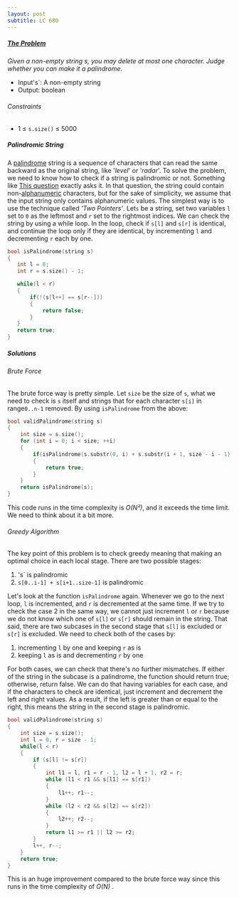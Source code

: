 ```yaml
---
layout: post
subtitle: LC 680
---
```


##### [The Problem][Valid PalindromeII]
*Given a non-empty string s, you may delete at most one character. Judge whether you can make it a palindrome.*

- Input's`: A non-empty string
- Output: boolean

###### Constraints
- 1 &le; `s.size()` &le; 5000

##### Palindromic String
A [palindrome] string is a sequence of characters that can read the same backward as the original string, like '*level*' or '*radar*'. To solve the problem, we need to know how to check if a string is palindromic or not. Something like [This question][Valid Palindrome] exactly asks it. In that question, the string could contain non-[alphanumeric] characters, but for the sake of simplicity, we assume that the input string only contains alphanumeric values. The simplest way is to use the technique called *'Two Pointers'*. Let`s` be a string, set  two variables `l` set to `0` as the leftmost and `r` set to the rightmost indices. We can check the string by using a while loop. In the loop, check if `s[l]` and `s[r]` is identical, and continue the loop only if they are identical, by incrementing `l` and decrementing `r` each by one.
 ```cpp
bool isPalindrome(string s) 
{
    int l = 0;
    int r = s.size() - 1;

    while(l < r)
    {
        if(!(s[l++] == s[r--]))
        {
            return false;
        }
    }
    return true;
}
 ```

##### Solutions
###### Brute Force
The brute force way is pretty simple. Let `size` be the size of `s`, what we need to check is `s` itself and strings that for each character `s[i]` in range`0..n-1` removed. By using `isPalindrome` from the above:
```cpp
bool validPalindrome(string s)
{
    int size = s.size();
    for (int i = 0; i < size; ++i)
    {
        if(isPalindrome(s.substr(0, i) + s.substr(i + 1, size - i - 1)))
        {
            return true;
        }
    }
    return isPalindrome(s);
}
```
This code runs in the time complexity is *O(N&sup2;)*, and
it exceeds the time limit. We need to think about it a bit more. 

###### Greedy Algorithm
The key point of this problem is to check greedy meaning that making an optimal choice in each local stage. There are two possible stages:
1. 's` is palindromic
2. `s[0..i-1] + s[i+1..size-1]` is palindromic  

Let's look at the function `isPalindrome` again. Whenever we go to the next loop, `l`  is incremented, and `r` is decremented at the same time. If we try to check the case 2 in the same way, we cannot just increment `l` or `r` because we do not know which one of `s[l]` or `s[r]` should remain in the string. That said, there are two subcases in the second stage that `s[l]` is excluded or `s[r]` is excluded. We need to check both of the cases by: 
1. incrementing `l` by one and keeping `r` as is
2. keeping `l` as is and decrementing `r` by one  

For both cases, we can check that there's no further mismatches. If either of the string in the subcase is a palindrome, the function should return true; otherwise, return false. We can do that having variables for each case, and if the characters to check are identical, just increment and decrement the left and right values. As a result, if the left is greater than or equal to the right, this means the string in the second stage is palindromic.


```cpp
bool validPalindrome(string s)
{
    int size = s.size();
    int l = 0, r = size - 1;
    while(l < r)
    {
        if (s[l] != s[r]) 
        {
            int l1 = l, r1 = r - 1, l2 = l + 1, r2 = r;
            while (l1 < r1 && s[l1] == s[r1]) 
            {
                l1++; r1--;
            }
            while (l2 < r2 && s[l2] == s[r2]) 
            {
                l2++; r2--;
            }
            return l1 >= r1 || l2 >= r2;
        }
        l++, r--;
    }
    return true;
}
```
This is an huge improvement compared to the brute force way since this runs in the time complexity of *O(N)* .

[Palindrome]: https://en.wikipedia.org/wiki/Palindrome
[Alphanumeric]: https://en.wikipedia.org/wiki/Alphanumeric
[Valid Palindrome]: https://leetcode.com/problems/valid-palindrome
[Valid PalindromeII]: https://leetcode.com/problems/valid-palindrome-ii/
